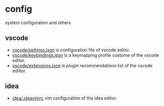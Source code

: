 # config

system configuration and others

## vscode

- [vscode/settings.json](vscode/settings.json) is configuration file of vscode editor.
- [vscode/keybindings.json](vscode/keybindings.json) is a keymapping profile custome of the vscode editor.
- [vscode/extensions.json](vscode/extensions.json) is plugin recommendations list of the vscode ediitor.

## idea

- [idea/.ideavimrc](idea/.ideavimrc) vim configuration of the idea editor.
